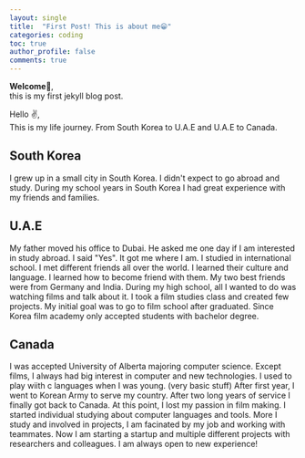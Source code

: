 ```yaml
---
layout: single
title:  "First Post! This is about me😁"
categories: coding
toc: true
author_profile: false
comments: true
---
```

**Welcome🙌**,<br/>
this is my first jekyll blog post.<br/>

Hello ✌️,<br/>
This is my life journey. From South Korea to U.A.E and U.A.E to Canada. 
## South Korea
I grew up in a small city in South Korea. I didn't expect to go abroad and study. During my school years in South Korea I had great experience with my friends and families. 

## U.A.E
My father moved his office to Dubai. He asked me one day if I am interested in study abroad. I said "Yes". It got me where I am. I studied in international school. I met different friends all over the world. I learned their culture and language. I learned how to become  friend with them. My two best friends were from Germany and India. During my high school, all I wanted to do was watching films and talk about it. I took a film studies class and created few projects. My initial goal was to go to film school after graduated. Since Korea film academy only accepted students with bachelor degree.

## Canada
I was accepted University of Alberta majoring computer science. Except films, I always had big interest in computer and new technologies. I used to play wiith c languages when I was young. (very basic stuff) After first year, I went to Korean Army to serve my country. After two long years of service I finally got back to Canada. At this point, I lost my passion in film making. I started individual studying about computer languages and tools. 
More I study and involved in projects, I am facinated by my job and working with teammates. Now I am starting a startup and multiple different projects with researchers and colleagues. I am always open to new experience!
